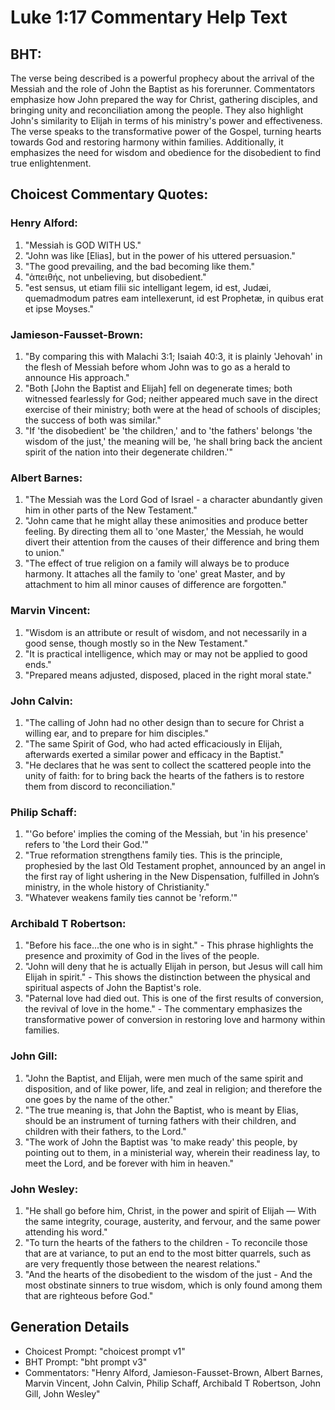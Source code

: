 # Luke 1:17 Commentary Help Text

## BHT:
The verse being described is a powerful prophecy about the arrival of the Messiah and the role of John the Baptist as his forerunner. Commentators emphasize how John prepared the way for Christ, gathering disciples, and bringing unity and reconciliation among the people. They also highlight John's similarity to Elijah in terms of his ministry's power and effectiveness. The verse speaks to the transformative power of the Gospel, turning hearts towards God and restoring harmony within families. Additionally, it emphasizes the need for wisdom and obedience for the disobedient to find true enlightenment.

## Choicest Commentary Quotes:
### Henry Alford:
1. "Messiah is GOD WITH US."
2. "John was like [Elias], but in the power of his uttered persuasion."
3. "The good prevailing, and the bad becoming like them."
4. "ἀπειθής, not unbelieving, but disobedient."
5. "est sensus, ut etiam filii sic intelligant legem, id est, Judæi, quemadmodum patres eam intellexerunt, id est Prophetæ, in quibus erat et ipse Moyses."

### Jamieson-Fausset-Brown:
1. "By comparing this with Malachi 3:1; Isaiah 40:3, it is plainly 'Jehovah' in the flesh of Messiah before whom John was to go as a herald to announce His approach." 
2. "Both [John the Baptist and Elijah] fell on degenerate times; both witnessed fearlessly for God; neither appeared much save in the direct exercise of their ministry; both were at the head of schools of disciples; the success of both was similar." 
3. "If 'the disobedient' be 'the children,' and to 'the fathers' belongs 'the wisdom of the just,' the meaning will be, 'he shall bring back the ancient spirit of the nation into their degenerate children.'"

### Albert Barnes:
1. "The Messiah was the Lord God of Israel - a character abundantly given him in other parts of the New Testament."
2. "John came that he might allay these animosities and produce better feeling. By directing them all to 'one Master,' the Messiah, he would divert their attention from the causes of their difference and bring them to union."
3. "The effect of true religion on a family will always be to produce harmony. It attaches all the family to 'one' great Master, and by attachment to him all minor causes of difference are forgotten."

### Marvin Vincent:
1. "Wisdom is an attribute or result of wisdom, and not necessarily in a good sense, though mostly so in the New Testament."
2. "It is practical intelligence, which may or may not be applied to good ends."
3. "Prepared means adjusted, disposed, placed in the right moral state."

### John Calvin:
1. "The calling of John had no other design than to secure for Christ a willing ear, and to prepare for him disciples."
2. "The same Spirit of God, who had acted efficaciously in Elijah, afterwards exerted a similar power and efficacy in the Baptist."
3. "He declares that he was sent to collect the scattered people into the unity of faith: for to bring back the hearts of the fathers is to restore them from discord to reconciliation."

### Philip Schaff:
1. "'Go before' implies the coming of the Messiah, but 'in his presence' refers to 'the Lord their God.'" 
2. "True reformation strengthens family ties. This is the principle, prophesied by the last Old Testament prophet, announced by an angel in the first ray of light ushering in the New Dispensation, fulfilled in John’s ministry, in the whole history of Christianity." 
3. "Whatever weakens family ties cannot be 'reform.'"

### Archibald T Robertson:
1. "Before his face...the one who is in sight." - This phrase highlights the presence and proximity of God in the lives of the people.
2. "John will deny that he is actually Elijah in person, but Jesus will call him Elijah in spirit." - This shows the distinction between the physical and spiritual aspects of John the Baptist's role.
3. "Paternal love had died out. This is one of the first results of conversion, the revival of love in the home." - The commentary emphasizes the transformative power of conversion in restoring love and harmony within families.

### John Gill:
1. "John the Baptist, and Elijah, were men much of the same spirit and disposition, and of like power, life, and zeal in religion; and therefore the one goes by the name of the other."
2. "The true meaning is, that John the Baptist, who is meant by Elias, should be an instrument of turning fathers with their children, and children with their fathers, to the Lord."
3. "The work of John the Baptist was 'to make ready' this people, by pointing out to them, in a ministerial way, wherein their readiness lay, to meet the Lord, and be forever with him in heaven."

### John Wesley:
1. "He shall go before him, Christ, in the power and spirit of Elijah — With the same integrity, courage, austerity, and fervour, and the same power attending his word." 
2. "To turn the hearts of the fathers to the children - To reconcile those that are at variance, to put an end to the most bitter quarrels, such as are very frequently those between the nearest relations."
3. "And the hearts of the disobedient to the wisdom of the just - And the most obstinate sinners to true wisdom, which is only found among them that are righteous before God."


## Generation Details
- Choicest Prompt: "choicest prompt v1"
- BHT Prompt: "bht prompt v3"
- Commentators: "Henry Alford, Jamieson-Fausset-Brown, Albert Barnes, Marvin Vincent, John Calvin, Philip Schaff, Archibald T Robertson, John Gill, John Wesley"
